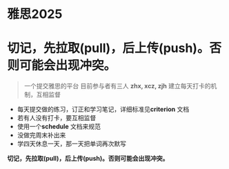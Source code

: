 # 雅思2025

# **切记，先拉取(pull)，后上传(push)。否则可能会出现冲突。**

> 一个提交雅思的平台
> 目前参与者有三人
> **zhx, xcz, zjh**
> 建立每天打卡的机制，互相监督
- 每天提交做的练习，订正和学习笔记，详细标准见**criterion** 文档
- 若有人没有打卡，要互相监督
- 使用一个**schedule** 文档来规范
- 没做完周末补出来
- 学四天休息一天，那一天把单词再次默写

**切记，先拉取(pull)，后上传(push)。否则可能会出现冲突。**
